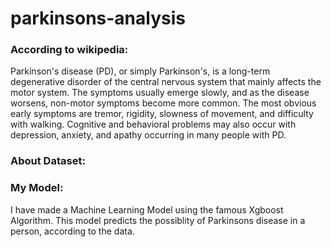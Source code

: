 # parkinsons-analysis

### According to wikipedia:
Parkinson's disease (PD), or simply Parkinson's, is a long-term degenerative disorder of the central nervous system that mainly affects the motor system.
The symptoms usually emerge slowly, and as the disease worsens, non-motor symptoms become more common. 
The most obvious early symptoms are tremor, rigidity, slowness of movement, and difficulty with walking.
Cognitive and behavioral problems may also occur with depression, anxiety, and apathy occurring in many people with PD.

### About Dataset:

### My Model:
I have made a Machine Learning Model using the famous Xgboost Algorithm.
This model predicts the possiblity of Parkinsons disease in a person, according to the data.
